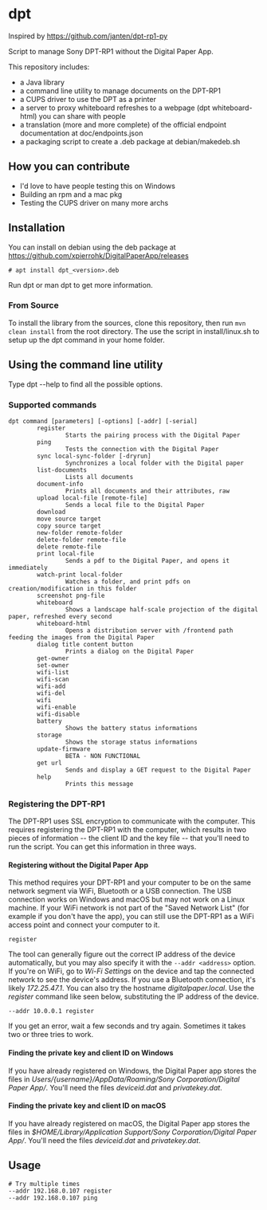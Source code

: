 # dpt
Inspired by https://github.com/janten/dpt-rp1-py

Script to manage Sony DPT-RP1 without the Digital Paper App. 

This repository includes:
 - a Java library 
 - a command line utility to manage documents on the DPT-RP1
 - a CUPS driver to use the DPT as a printer
 - a server to proxy whiteboard refreshes to a webpage (dpt whiteboard-html) you can share with people
 - a translation (more and more complete) of the official endpoint documentation at doc/endpoints.json
 - a packaging script to create a .deb package at debian/makedeb.sh
 
## How you can contribute
 - I'd love to have people testing this on Windows
 - Building an rpm and a mac pkg
 - Testing the CUPS driver on many more archs
 
## Installation
You can install on debian using the deb package at https://github.com/xpierrohk/DigitalPaperApp/releases

```
# apt install dpt_<version>.deb 
```

Run dpt or man dpt to get more information.

### From Source
To install the library from the sources, clone this repository, then run `mvn clean install` from the root directory.
The use the script in install/linux.sh to setup up the dpt command in your home folder.

## Using the command line utility
Type dpt --help to find all the possible options.

### Supported commands
```$xslt
dpt command [parameters] [-options] [-addr] [-serial]
        register 
                Starts the pairing process with the Digital Paper
        ping 
                Tests the connection with the Digital Paper
        sync local-sync-folder [-dryrun] 
                Synchronizes a local folder with the Digital paper
        list-documents 
                Lists all documents
        document-info 
                Prints all documents and their attributes, raw
        upload local-file [remote-file] 
                Sends a local file to the Digital Paper
        download 
        move source target 
        copy source target 
        new-folder remote-folder 
        delete-folder remote-file 
        delete remote-file 
        print local-file 
                Sends a pdf to the Digital Paper, and opens it immediately
        watch-print local-folder 
                Watches a folder, and print pdfs on creation/modification in this folder
        screenshot png-file 
        whiteboard 
                Shows a landscape half-scale projection of the digital paper, refreshed every second
        whiteboard-html 
                Opens a distribution server with /frontend path feeding the images from the Digital Paper
        dialog title content button 
                Prints a dialog on the Digital Paper
        get-owner 
        set-owner 
        wifi-list 
        wifi-scan 
        wifi-add 
        wifi-del 
        wifi 
        wifi-enable 
        wifi-disable 
        battery 
                Shows the battery status informations
        storage 
                Shows the storage status informations
        update-firmware 
                BETA - NON FUNCTIONAL
        get url 
                Sends and display a GET request to the Digital Paper
        help 
                Prints this message

```

### Registering the DPT-RP1
The DPT-RP1 uses SSL encryption to communicate with the computer.  This requires registering the DPT-RP1 with the computer, which results in two pieces of information -- the client ID and the key file -- that you'll need to run the script. You can get this information in three ways.

#### Registering without the Digital Paper App
This method requires your DPT-RP1 and your computer to be on the same network segment via WiFi, Bluetooth or a USB connection. The USB connection works on Windows and macOS but may not work on a Linux machine. If your WiFi network is not part of the "Saved Network List" (for example if you don't have the app), you can still use the DPT-RP1 as a WiFi access point and connect your computer to it.

```
register
```

The tool can generally figure out the correct IP address of the device automatically, but you may also specify it with the `--addr <address>` option. If you're on WiFi, go to _Wi-Fi Settings_ on the device and tap the connected network to see the device's address. If you use a Bluetooth connection, it's likely _172.25.47.1_. You can also try the hostname _digitalpaper.local_. Use the _register_ command like seen below, substituting the IP address of the device.

```
--addr 10.0.0.1 register
```

If you get an error, wait a few seconds and try again. Sometimes it takes two or three tries to work.

#### Finding the private key and client ID on Windows

If you have already registered on Windows, the Digital Paper app stores the files in _Users/{username}/AppData/Roaming/Sony Corporation/Digital Paper App/_. You'll need the files _deviceid.dat_ and _privatekey.dat_.

#### Finding the private key and client ID on macOS

If you have already registered on macOS, the Digital Paper app stores the files in _$HOME/Library/Application Support/Sony Corporation/Digital Paper App/_. You'll need the files _deviceid.dat_ and _privatekey.dat_.

## Usage

```
# Try multiple times
--addr 192.168.0.107 register
--addr 192.168.0.107 ping
```